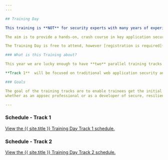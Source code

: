 ```yaml
---
---

## Training Day

This training is **NOT** for security experts with many years of experience, but for the rest of us:   

The aim is to provide a hands-on, crash course in key application security topics for developers, QA engineers, and anyone new to the AppSec field! 

The Training Day is free to attend, however [registration is required](Register). 

### What is this Training about? 

This year we are lucky enough to have **two** parallel training tracks for attendees to learn from.

**Track 1**  will be focused on traditional web application security and **Track 2** will be focused on mobile application security. Both tracks will combine expert trainers with hands-on and practical exercises to help you get a better understanding of your chosen area.

### Goals   

The goal of the training tracks are to enable trainees get the initial understanding and hands-on skills required to find their path in the appsec field,   
whether as an appsec professional or as a developer of secure, resilient, and robust code. 

---
```


### Schedule - Track 1

<a id="sched-embed" href="https://{{ site.sched }}/list/descriptions/type/Training/Track+1" data-sched-bg="dark">View the {{ site.title }} Training Day Track 1 schedule.</a><script type="text/javascript" src="https://{{ site.sched }}/js/embed.js"></script>


### Schedule - Track 2

<a id="sched-embed" href="https://{{ site.sched }}/list/descriptions/type/Training/Track+2" data-sched-bg="dark">View the {{ site.title }} Training Day Track 2 schedule.</a><script type="text/javascript" src="https://{{ site.sched }}/js/embed.js"></script>
